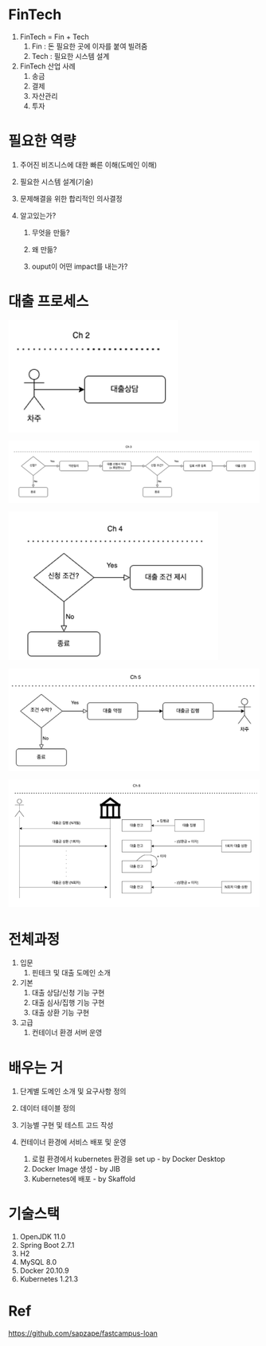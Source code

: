 # FinTech

1. FinTech = Fin + Tech
   1. Fin : 돈 필요한 곳에 이자를 붙여 빌려줌
   2. Tech : 필요한 시스템 설계
2. FinTech 산업 사례
   1. 송금
   2. 결제
   3. 자산관리
   4. 투자



# 필요한 역량

1. 주어진 비즈니스에 대한 빠른 이해(도메인 이해)

2. 필요한 시스템 설계(기술)

3. 문제해결을 위한 합리적인 의사결정

4. 알고있는가?

   1. 무엇을 만듦?

   2. 왜 만듦?

   3. ouput이 어떤 impact를 내는가?

      

# 대출 프로세스

![image-20230220143257792](md-images/image-20230220143257792.png)

![image-20230220143308965](md-images/image-20230220143308965.png)

![image-20230220143319668](md-images/image-20230220143319668.png)

![image-20230220143328958](md-images/image-20230220143328958.png)

![image-20230220143339262](md-images/image-20230220143339262.png)

# 전체과정

1. 입문
   1. 핀테크 및 대출 도메인 소개
2. 기본
   1. 대출 상담/신청 기능 구현
   2. 대출 심사/집행 기능 구현
   3. 대출 상환 기능 구현
3. 고급
   1. 컨테이너 환경 서버 운영



# 배우는 거

1. 단계별 도메인 소개 및 요구사항 정의

2. 데이터 테이블 정의

3. 기능별 구현 및 테스트 고드 작성

4. 컨테이너 환경에 서비스 배포 및 운영
   1. 로컬 환경에서 kubernetes 환경을 set up - by Docker Desktop
   2. Docker Image 생성 - by JIB
   3. Kubernetes에 배포 - by Skaffold



# 기술스택

1. OpenJDK 11.0
2. Spring Boot 2.7.1
3. H2
4. MySQL 8.0
5. Docker 20.10.9
6. Kubernetes 1.21.3



# Ref

https://github.com/sapzape/fastcampus-loan